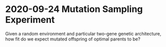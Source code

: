 # 2020-09-24 Mutation Sampling Experiment

Given a random environment and particular two-gene genetic architecture, how fit do we expect mutated offspring of optimal parents to be?

